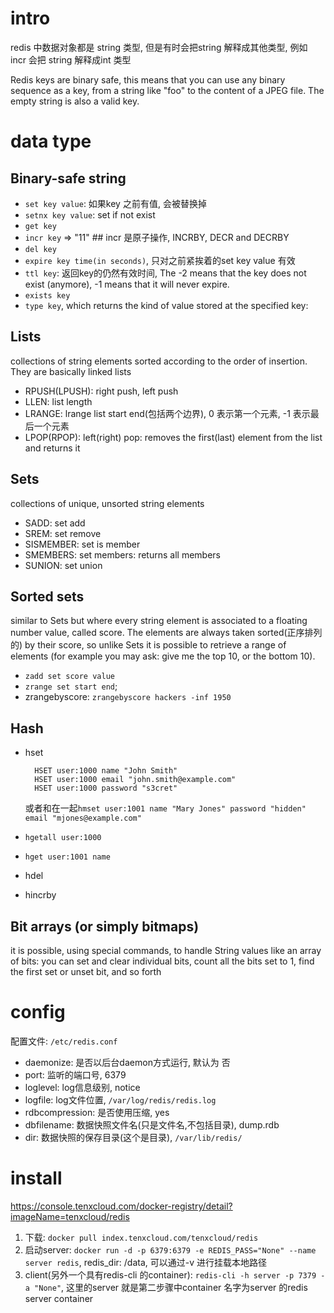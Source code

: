 # intro
redis 中数据对象都是 string 类型, 但是有时会把string 解释成其他类型, 例如 incr 会把 string 解释成int 类型

Redis keys are binary safe, this means that you can use any binary sequence as a key, from a string like "foo" to the content of a JPEG file.
The empty string is also a valid key.

# data type
## Binary-safe string
- `set key value`: 如果key 之前有值, 会被替换掉
- `setnx key value`: set if not exist
- `get key`
- `incr key` => "11" ## incr 是原子操作, INCRBY, DECR and DECRBY
- `del key`
- `expire key time(in seconds)`, 只对之前紧挨着的set key value 有效
- `ttl key`: 返回key的仍然有效时间, The -2 means that the key does not exist (anymore), -1 means that it will never expire.
- `exists key`
- `type key`, which returns the kind of value stored at the specified key:

## Lists
collections of string elements sorted according to the order of insertion. They are basically linked lists

- RPUSH(LPUSH): right push, left push
- LLEN: list length
- LRANGE: lrange list start end(包括两个边界), 0 表示第一个元素, -1 表示最后一个元素
- LPOP(RPOP): left(right) pop: removes the first(last) element from the list and returns it

## Sets
collections of unique, unsorted string elements

- SADD: set add
- SREM: set remove
- SISMEMBER: set is member
- SMEMBERS: set members: returns all members
- SUNION: set union

## Sorted sets
similar to Sets but where every string element is associated to a floating number value, called score.
The elements are always taken sorted(正序排列的) by their score, so unlike Sets it is possible to retrieve a range of elements
(for example you may ask: give me the top 10, or the bottom 10).

- `zadd set score value`
- `zrange set start end`;
- zrangebyscore: `zrangebyscore hackers -inf 1950`

## Hash
- hset

		HSET user:1000 name "John Smith"
		HSET user:1000 email "john.smith@example.com"
		HSET user:1000 password "s3cret"

	或者和在一起`hmset user:1001 name "Mary Jones" password "hidden" email "mjones@example.com"`
- `hgetall user:1000`
- `hget user:1001 name`
- hdel
- hincrby

## Bit arrays (or simply bitmaps)
it is possible, using special commands, to handle String values like an array of bits:
you can set and clear individual bits, count all the bits set to 1, find the first set or unset bit, and so forth

# config
配置文件: `/etc/redis.conf`

- daemonize: 是否以后台daemon方式运行, 默认为 否
- port: 监听的端口号, 6379
- loglevel: log信息级别, notice
- logfile: log文件位置, `/var/log/redis/redis.log`
- rdbcompression: 是否使用压缩, yes
- dbfilename: 数据快照文件名(只是文件名,不包括目录), dump.rdb
- dir: 数据快照的保存目录(这个是目录), `/var/lib/redis/`
 
# install
https://console.tenxcloud.com/docker-registry/detail?imageName=tenxcloud/redis

1. 下载: `docker pull index.tenxcloud.com/tenxcloud/redis`
1. 启动server: `docker run -d -p 6379:6379 -e REDIS_PASS="None" --name server redis`, redis_dir: /data, 可以通过-v 进行挂载本地路径
1. client(另外一个具有redis-cli 的container): `redis-cli -h server -p 7379 -a "None"`, 这里的server 就是第二步骤中container 名字为server 的redis server container

